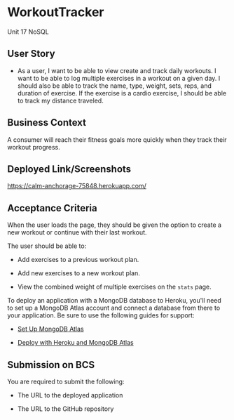 # WorkoutTracker

Unit 17 NoSQL

## User Story

- As a user, I want to be able to view create and track daily workouts. I want to be able to log multiple exercises in a workout on a given day. I should also be able to track the name, type, weight, sets, reps, and duration of exercise. If the exercise is a cardio exercise, I should be able to track my distance traveled.

## Business Context

A consumer will reach their fitness goals more quickly when they track their workout progress.

## Deployed Link/Screenshots

https://calm-anchorage-75848.herokuapp.com/

## Acceptance Criteria

When the user loads the page, they should be given the option to create a new workout or continue with their last workout.

The user should be able to:

- Add exercises to a previous workout plan.

- Add new exercises to a new workout plan.

- View the combined weight of multiple exercises on the `stats` page.

To deploy an application with a MongoDB database to Heroku, you'll need to set up a MongoDB Atlas account and connect a database from there to your application. Be sure to use the following guides for support:

- [Set Up MongoDB Atlas](../04-Supplemental/MongoAtlas-Setup.md)

- [Deploy with Heroku and MongoDB Atlas](../04-Supplemental/MongoAtlas-Deploy.md)

## Submission on BCS

You are required to submit the following:

- The URL to the deployed application

- The URL to the GitHub repository
